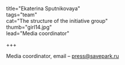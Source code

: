 title="Ekaterina Sputnikovaya"  
tags="team"  
cat="The structure of the initiative group"  
thumb="girl14.jpg"  
lead="Media coordinator"  

+++

Media coordinator, email – press@savepark.ru
